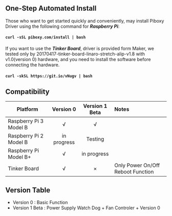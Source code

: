 ## One-Step Automated Install
Those who want to get started quickly and conveniently, may install Piboxy Driver using the following command for ***Raspberry Pi***:

#### `curl -sSL piboxy.com/install | bash`

If you want to use the ***Tinker Board***, driver is provided form Maker, we tested only by 20170417-tinker-board-linaro-stretch-alip-v1.8 with v1.0(version 0) hardware, and you need to install the software before connecting the hardware.

#### `curl -skSL https://git.io/vNugv | bash`


## Compatibility

Platform|Version 0|Version 1 Beta|Notes
------------------ | :----------: | :----------: | :---------
Raspberry Pi 3 Model B|√|√|
Raspberry Pi 2 Model B |in progress|Testing|
Raspberry Pi Model B+|√|in progress|
Tinker Board |√|×|Only Power On/Off Reboot Function

## Version Table

 - Version 0 : Basic Function
 - Version 1 Beta : Power Supply Watch Dog + Fan Controler + Version 0
